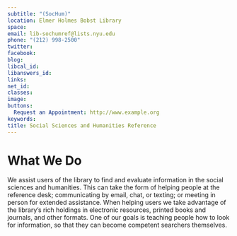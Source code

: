 ```yaml
---
subtitle: "(SocHum)"
location: Elmer Holmes Bobst Library
space: 
email: lib-sochumref@lists.nyu.edu
phone: "(212) 998-2500"
twitter: 
facebook: 
blog: 
libcal_id: 
libanswers_id: 
links: 
net_id: 
classes: 
image: 
buttons:
  Request an Appointment: http://www.example.org
keywords: 
title: Social Sciences and Humanities Reference
---
```


# What We Do

We assist users of the library to find and evaluate information in the social sciences and humanities.  This can take the form of helping people at the reference desk; communicating by email, chat, or texting; or meeting in person for extended assistance.  When helping users we take advantage of the library’s rich holdings in electronic resources, printed books and journals, and other formats.  One of our goals is teaching people how to look for information, so that they can become competent searchers themselves.